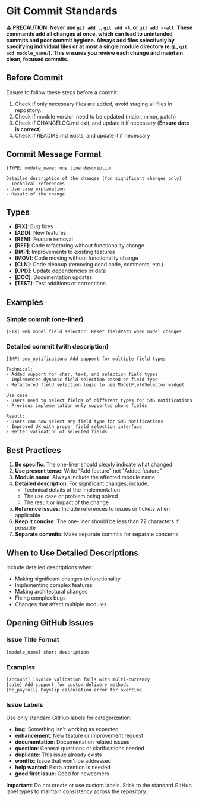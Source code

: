# Git Commit Standards

**⚠️ PRECAUTION: Never use `git add .`, `git add -A`, or `git add --all`. These commands add all changes at once, which can lead to unintended commits and poor commit hygiene. Always add files selectively by specifying individual files or at most a single module directory (e.g., `git add module_name/`). This ensures you review each change and maintain clean, focused commits.**

## Before Commit
Ensure to follow these steps before a commit:
1. Check if only necessary files are added, avoid staging all files in repository.
2. Check if module version need to be updated (major, minor, patch)
3. Check if CHANGELOG.md exit, and update it if necessary (**Ensure date is correct**)
4. Check if README.md exists, and update it if necessary

## Commit Message Format

```
[TYPE] module_name: one line description

Detailed description of the changes (for significant changes only)
- Technical references
- Use case explanation
- Result of the change
```

## Types

- **[FIX]**: Bug fixes
- **[ADD]**: New features
- **[REM]**: Feature removal
- **[REF]**: Code refactoring without functionality change
- **[IMP]**: Improvements to existing features
- **[MOV]**: Code moving without functionality change
- **[CLN]**: Code cleanup (removing dead code, comments, etc.)
- **[UPD]**: Update dependencies or data
- **[DOC]**: Documentation updates
- **[TEST]**: Test additions or corrections

## Examples

### Simple commit (one-liner)

```
[FIX] web_model_field_selector: Reset fieldPath when model changes
```

### Detailed commit (with description)

```
[IMP] sms_notification: Add support for multiple field types

Technical:
- Added support for char, text, and selection field types
- Implemented dynamic field selection based on field type
- Refactored field selection logic to use ModelFieldSelector widget

Use case:
- Users need to select fields of different types for SMS notifications
- Previous implementation only supported phone fields

Result:
- Users can now select any field type for SMS notifications
- Improved UX with proper field selection interface
- Better validation of selected fields
```

## Best Practices

1. **Be specific**: The one-liner should clearly indicate what changed
2. **Use present tense**: Write "Add feature" not "Added feature"
3. **Module name**: Always include the affected module name
4. **Detailed description**: For significant changes, include:
   - Technical details of the implementation
   - The use case or problem being solved
   - The result or impact of the change
5. **Reference issues**: Include references to issues or tickets when applicable
6. **Keep it concise**: The one-liner should be less than 72 characters if possible
7. **Separate commits**: Make separate commits for separate concerns

## When to Use Detailed Descriptions

Include detailed descriptions when:
- Making significant changes to functionality
- Implementing complex features
- Making architectural changes
- Fixing complex bugs
- Changes that affect multiple modules

## Opening GitHub Issues

### Issue Title Format

```
[module_name] short description
```

### Examples

```
[account] Invoice validation fails with multi-currency
[sale] Add support for custom delivery methods
[hr_payroll] Payslip calculation error for overtime
```

### Issue Labels

Use only standard GitHub labels for categorization:

- **bug**: Something isn't working as expected
- **enhancement**: New feature or improvement request
- **documentation**: Documentation related issues
- **question**: General questions or clarifications needed
- **duplicate**: This issue already exists
- **wontfix**: Issue that won't be addressed
- **help wanted**: Extra attention is needed
- **good first issue**: Good for newcomers

**Important**: Do not create or use custom labels. Stick to the standard GitHub label types to maintain consistency across the repository.
